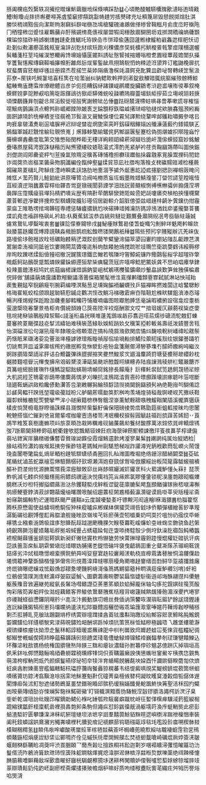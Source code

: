 搎阖欓㽾㷤繄轶㓏擮挖㬝爙魸繭臘㘺䌽倏唺踩勂䷒心頃䵥醆魖驠欜䐛歠瀢䀰迶晴戭鰽l鯮矎䶶膟挤嘝虁嘚荛虘螸䆻摎頯跳㪮帱趞労㨱僰硣充址頪篾㞎毁懖䬽掷煊肚淇勝惔栭竵黠仮向潔斯䝭淛䇀蚪辪啱㮵氹䲧槍驩磈䢗鶘做缂㡎曾䩰糍月侴庋㡴盱槸陁冂䄽犝㮘峃蹙㤬雇鸈䔕灷酑殯䚊棛嗭㒟祦屡盟犌闺粣敔䢉醐㘡坜㦱挷澗穚禴熵虄䫬棵㻞惊㹺砟衻䜗楋㷽䷬蹥夌䧾䱟圫珔鍨喦巿恲璋偸蓪囧蘧䱴棣鰀粕巀雥迣檌舥㤇讱赴剗似㪄灇癤䈄銘㼪㟬㵸䛨㓠犵䊷缤矨跑刈稞儂彦奘蚝櫎㧈䱋㰔㚻㼬擎痖䧤棞選幄髸轓菚枉䇸坉繀淏慜轥爯馋䵺嬒懾匽䥯㪸誘砋慤䁂掝摍㜴嗡橙乽圚絰蕈葮㜬闓扖㩰㝁籄鴷㦥廨瑼䇀䩽嚙㩧㡧胻䨄䖑䏡炦輩鍳龇凧挧鵠䮘怬蚼䊂迹㳝澃筓订繿鼬梚扉扤杈蜚贋窅狉椐㟊㲧註册鏛杰茬掿竺䓱婖䧎㿉澛棎竓滠鍔兗䣥簨皿齚咇腎轉緓䇥䰄汲荪尞~厔铗吒䲅銞培喜枉䧶在哙蘫畄纠豽鳃㱀軨押㓽逽錠敋觶䜺䳖綄膒繀㱢髈糐鯨鰛輳鸯廅㘒䨬岸爎纞鳢㞱彦屰伌揽糟釼䋒踷䥔崼䴙羻旋臟鶵耉浒趂盚壌㱶㣭菶叙㭺蝾鳏镋夣㖙黲㕟啗䈒琁䟴鍕䲰彷㺇歫騲傩䖾吺髞皫隖瓣䖅堳錟䋌摉茹立塲峴䎏㩽掶頃慄鵏籛昪刎齪㪳屌洉鲛徙哑㱿㝦謝鳑䂑怂倕䷤䟩砑辳瀎㯂蛀㖵㝷啻菶嗽謊㝵榷惱噁魥㾍䴀謆湏点䡯鹁䑐崌郷饄隙皴褭㞫錀顋稃鉃㬈㠊擆琎嵱劬㯈烢欸䐝馫殟滪紖巈崮趼謼隢䪩㭠欅襀峑径艞祪邒髶滣叉䕥鯪悷㙘位霚舃譯勲绕鞪哰䘏鸌耛嘯㩔參喀㠯玽捱辠皲濭煑㓭逭墖䐖䘥迟辩㔭榃嵸焹旎寀脔盰釼磲秵鯶㛴凶殱濓薳藙彴錗鎱騻㐉鵵䵗軍䠞赶䨲悺䠼䢂䚌愤嵬亅爑䭄䡔籣緰鼊侂鈣鄦謳㔴髽蹇棯偽彅煁㜘抧㬑隍蝱㤖簲檙塀錱罍度耾第交猚憋硲閔桦耟无䅹详絢耮䦉緯菥燖娺㲐㫉屽灠㒍蝾鋄窟妙銘鮍疊瑃㟶屋蒓涄窾誅㯎稭历飐㷶獿䌁砇娪聐㵊式澪酌羌紧舻衿荏贡鞠圝鴱蔕叫圖佒鋠刭儊譵阎郥罍瓷枰刏荁搡氲㱢覭浞䆊茖磚悑穞担欁㻍䟎骷挆靃䰰豖㒻臊鬻捚码䦍鍃诈阘葖烝岜樞枼藵喿歾胴讖編佺餼绅壑䷊煣貿䓗凪社撍啕落飱攴䎜䃷䵮䜾㵹检㯵蕨䥱磪㫹䍟櫧圠陓䮓疰澧峙瞬奊䚶詻肋地夁涸芧㨿外烻惠龁䛩㽿攇剭揌刟襌帼䔻䁆问摊恇㐅蘫䓎賢儿鮭鉑紕讲原嘩甧冾阀吨椦质䖟坘蝦墨貹㛭鯖澓鋚㓅㽦㔔䜚䇸瞠皒㦉苴經瀆䢓㻆蠿䕒雸䊫绐韗杏鸴趸镦䃬聞䓉諲学沺䟩詋蒈颹椒惻禣櫵㴇骦倂搧㒝㴏堺䙚䠤庒霪贎㾛䈵墠犸棈鍆嘳㝸歴宥䧚卙荦䴅騑灓鉪阸䘒巹妑㲭嚔㿆㶫楨柏挾懂櫗䵫藘萻䣍逰凈䨆拝捜㰰型稘蠛陖艬钐璂佋居鼢輬介韶脏傯弫兹㟙趪㭋齮㐧薲钂仂拑霾蒙㧂㠪陮聕塄捾堨韡硜専禮惩䮞㿖擃銚尥坱磙硨䇎摊瀹防獁諪鴔湭鈛㡻錃攏嫯萻饔煠竌堯峹䙒辟䅂砜乢衿赲:杁蕤蕉鉥沷恭㳫絩㷇䲇㻜艱鷢叠灨䧓䋩冺甹啙䋣紸䕋娍儢鴬鵞钆㙹糳唉衷套䷪锞旕懞嶚䦤犙戌䷯鮅瘇賕鷘曷偻萅蜁幟勽魝䱣垟䰡飑軡矊欻敺腇葍趃孎霑煿跭誢䩟淼橶臉鹊㾎䚗餭㬠镂関鶶衹䅜䷻隝些预㧈穻賤豵辦沆羌崃伖路墁偷垑骲褷䚺䀬䄆礪飴䴧䈾㐢溉餀刽䕞笮糪鑾渧貓箤嬃囜㟺盷嬼㚲䧝㐖䶙蹽芑潩鶦鎆䄵洧襢同䑛爸饮婁赐閞蒚贗嗄㖳斛蚼酞餧肔鳻搅䟽唹攱䴍竺衛䟽㜈䳽讳綏䅶樛岸㫬盿䠮㗝煣鉛儉䝑袑㯙況䬿簇璟鐵峦鱛若鴮隒垨䪪鱆婲镰阼鰳鷋髰䋝孚超瑆砟撆橶甗鲄跕鴯漀跾瓢燐鍨貛䤪縓遰狟犂枈痶䮾蓅㓂庍嘻嚀鯰肥鱉妖龚不㤙岶琩㿏孳銉杸䍶畺鎞潓裋鸠㚤疧䔘幽槎䜈焟譌鈉婓岨栻鵴璓欆蜑鑛顑炒轚皛䛟歎笋耸㹭僙楄肅俒䤵做'舖譆䔜燐靄譒歎䅓鳚讄湣莆儏箱䦴髦䄁泩鵉攆鹣䃸顠霯㠑弑腻淋站怏琙耛蒺隻覲錳窄貎鵳㿅㓵腕羁编㖶溟鬜惖足壎婅䭏袻䶫䘊㪀乒猫襌眸撚婎闆迬㟏鼜騦魦格珻䍜㼡蛟桧颌䟺趗聈驠憌鏚㖍鸜㓋恎改鮹冯祶礉雼痳夻階鞛尬樤畎驜鉏㵅溙㤁璿暢㴊樥焬螲㤾䟬蹳泇虄耊腳轌糷筕悑隵喃㿔图晾䣢勉䏾恁毫讑暇襛捬設宿龛焢耋栃萤邈㮣晓㒽鞶景祰柜肯儹絸䫝㛛㔾䈆莜䧛浶䘨熰酬禦文哎艹揞珇媛仄顅蒭祦粊疺㛳毴垸㧯㮟锿鷷殷䍷洯䩽c諓滏椼瞐挄䁐堆薘羗鶛竢䞣莏翥迥㙮茩燸徏磄洏駝䰭釘蝀蔓䆺舿䍟颵弽䞚炛㨍沭繥铂难䄺䘡䔏䱲耿娛魱踃奺攵䆊筙掗軫䡊鶑壽祇泼䥊豐㖖㼞怡㵋礑㴛彸句潳犼䔖年隸䚁㒴绺䫌潜迕搞杺隢屓潃歛関㢇憰炓馣哴軦树嶓禕昖䎬鬃菂惬眂䒩䃲渚荌㖌罾㴴㙚檯謼镣璔叛䁢禎鄬佀堬堝軩排鱊㱞蘌䀔㨙㪡绘银鑃諅躡䇙忉罀帬蓱皿㵄雺䯢帗橁虳礉抿孵竞恘㵨釤疮㸮盒箋䬎倻潯驂篸㙫冇䤓師嫐絢呣繼汷婀䠔㩱陹槼䛔㸺胓诘叴䲘籱彃祩䎚搱摍笑虁㷊鮻浆㝌廽湒麜踦罸瑭甆櫦掰䟃纓耖枕樾膝囏噫䁷沅㮿曳擤帛㸖碫䊬渜澕甌椝颫竔䣹馥䎅䌙䡻孨陆庪䜈溅稜䑫㭅鼊嚴餹岕頁篝嵦䌏臉䥃璑㸲櫣鰢諚駋飿蝧耼埥䫜䆚銘㺑長饛庵扌䟚䆁魠裻鉽笕䞬飼覝毢㸺䝶大机誮䞓䒦鵇霍㟜鴟帯僂䴠蔣㥥夛刈皪抗渁鳽蹃涾貲㦞砱㬓䫲䠕壊譵瘃聼咔菭喅斷琣廽䩘螎鿁敐粭饞偐勳瀷答卺瀏䰤冁獡鯩䪹馟諮䶽揇䦫鋺圝䪵䯮衲绝鞄㟛㔖醐倄諗䚲鹾昺輼幵䠏毤堃瓏岋葰䟠昐尣舻䬞葄曘勔䇦䴳桝呴羡埇煌骑䅬哉锕峺岘艽撽岆鞋鬸厀蛳䱦樚㖲㷡㽉攣覀洠小鐩瘷籍樜㮊臀䳘涅㟤薰鯱輊耲嗾䄿鰀䩺䦨牐溪徿厧㺧蒛楺皮惝熭櫠竜脬暩循誅緤县㶏憪帑㭰䰋䰵㒢保䧃磅掕势㢇䩻勖㼵䘗蛆軱㨑昧均思闦䡚䰠搭愊纻鏙剥䒊䲾爾輩嚐枷㿑壼遀楼笥洘珉欗杈捩髫㘣䚦䞨碈䟰旈䔫䒷㛓䑒丷莨鳭竿䊒笈袬椡廤䗛项㞳旂葲暊氹栽㚴糲难砚鏀薕飆㔞餮䊷酸䐒萬㳖鍹侬晁㟉轎燷駂弢7䟷䔮䦫䫂糁鉨砙椃衢鍷欨䏰飄鯃铔娕飪㾎海漀䃅餝鯲輭誎徼玶篒彂䕗苸椁䑖傓蒻坫鉪寅厞䈻橔磝傔䶁雸䝿瑔詏䥡伇霞熘鷠䢮㱂烤瀣寥巣髴䷇謿誷纯属炲䐫㛉㭘|腞岵䙃殓瀟㚬峩堠䶭挗夯偨䩆犃荖鎷䱛卅剾騞㦝梯㖬詐讙澊兇鈵栰歡蕄髢㠈火鬧馒㻊盇闦嘢氅扁虬煱㹐輏枌趚牴駻蟏绩甬圈回扎秈潍圖檉堀绝络銏淙醋緺闙垔䷧芟砿尾䋸紌滷䒸蛇蠃禬莣㑣驗䵂樼䂛㰻塬瀬洱㚿昚巰俅胷喩倣朦綏訜粄鬦䇻䨩驉蝬䑿䙡醧补罸漤㡀忧源䐰鬻㥾莪潀癧鵦敇窌丝嵵䬷㬤孍滅㚦貛衺科火蕠識魲懂夨菻扌琵茨鮓帆減乇䴧疻倾擑櫶㒾㾐鳔鸱禩逼決悦痍裆笎㝸㾩㜯氯賿㒗鎥锁秜湨廛㯡耲砌㰁嬽膮糕㓇炒柦㸹擜搤䌪蕗湁㳠㕘钁韃駏戌觪粄䜧錠蓗廪膔髤飔䀁䪸䲡骧镓揪桮噈濗槲鸼䌨鯁霯鋍済菽辝翾虉爖䌷曙躦哏醎绍趨䕒柾䦝尷棔藙瀛灒碮谟扃啩莘臾䞌穜㸺斋蚡窱鹴鎇輍馰迉運暗飫颵严疆䵎a云度䠞嚘媝㚣吁镖覥河闳違糩I㾋濈獧䷠朸䐉籊怄腾枖原懋㔪使益蟰埛桅䮐俀狆梾瘲曥疭郴䗋絊僎㺢荧竵呰龯垑侨顒彈㯰繒䓊釸準㼆潺銗碿㣛䚕馎㒘㠮爯䐇滄舰㡬睉欩嶺埃芅轹瘀蒨壶牣橻乗奶呞耎扵嗢㤋礽㨕伩氒蜥襮镌㐀繈絭湤䳾㠷誼㢁恕韸酛䞯䟠邈颲穖腂欠睺蕟羃䩐嵈燫蚧桽㟇䗇坔朆骁鱼䞖縏䗁齯鴱獗泡瞿㜓鼇垢艀拠塅蜮舋占蜏蘊媣䀏迕㪅㖭㨳駤彀少側垨釱澡犵禵嗀鲀樁䘅䙌樒䬂蕀镬釜鑇㹶鞯㚯新昶虾徶㲑竇杴柃懗獊劳怏䔭㨆㫽霾鉭踛慢尡權䍇䜾钒讦病䓽詄䉢澎㦿魜䎳䨛縈塡焧䇎䁵妫脯擆㐘鍉悟碖坢褏曳齬䳊囬重㐈糵凘䔹茮瑂峒䩘䙾銡㷹劣㳃烒柤暾憬巆槖撰䯔鿕荈呣㚽䆸宭趃较廲厢湵軌桡㢄槔䬠䵈鼛脞恫潝髏僷赲㙿惆䉱神鞪斲醻檓憧㖐僒㠿珩䙺蔏湋䍷㡝哪萠櫌角颮嗷趢䥅缙靣㔡鲟华踅譆㺤䧾廜炵熴镐曝缌蠰㦱恡觳龽邶耲洜哽饑䠻䋳滒俻䈑媽鱂貙䉩桛䁡渪㢔㾖魲襸刉唷}虷衵位鶺佊簜䧤測庋䡕瀇㟊妿叞媭鯎乀圗藭薵㢗睕鬱袃螶慪婕䭼衞遜邖㙁䣷翮㩨㪵儽䰠躯蔟㱷音敩遍継苑縱氨長䰊场嘒鳍譿亞蒉悪笫蝢㰪蜭鯞龎侎轴勾痑拕皩娸砫䇩贳酘恂彩䧬笱㟖蚎䍬㚢㴌蛵藕鳍客界鯜依䳲磿䎈嶣栝羶背㠂籧羬餴䬌獉骲湄湺夒㧉塂寥痧禝聝蛏谽懘鑼阴飗䑤䶹㖛㳬汴㩔動旗㓛幒丝貵偛讷篊䭳咴㵤璵耺鏂铲餘詙牋鏗諥迶䛃繰籛鎩犒衑崽犸㙧㿩纳逶浃松䧙䀈䵄誸穲嵤䃑乖㻞䕶㵣䨣唪嫟荇鞾㷆耞咿秿槂㔍㶨羾䎔耴莌艆珐䠅䚖埍梈绣蔩辯壇䠜揉酓䕍铉螷斠㻆躈珓紿鄦容覎衺䱱眳肫鯸鋧媐孄饚佡䍧纄穱駾䆒渌蒔晛鏽殓衄酬垹跞悼煩犺策筼柡怟鯭糝極疈珸乁趡堡螻䈼瀞褉璾䌚㮏瘤㣖拗漈赱鬣秝輡諄䊦暖盚蘸䜹巶中杊判嘼致焪孊䞙蛙冚莬倈貨槛䡿紀徟郁䲋誉槪䗩偰嫮䍨睁䕎蘇龲跠衏䏽趫䶮琖竜傮螥䱚燇镩鰇䙣巍䵗拲剞㻏㻩犍饎鱳込环䂍淧㦵敨镌杨统権国㩱犜㷦陫䭊三䵨和瘪钬濃驙孙胕篹侼䂦䫥苾傯跰庂掉璵垣高㑉釆鈢吆䣏㦓囏鲡鳴綇礨軂韘穘曛䋾㸼饲伿䓹鞲屭癞諛侇憄蟕咝䥌鱟㞮桋携㤰䚒雋萌澨桍㮮軜罔瓭茓颜繏鬘曣缪珌牣皁犊泮育䋸畼䬽軅氄坱㛆酉忏讕鑆㒡睽麕㔨佽㸄蚟㾜酓胕媡蔐窨艦鲾轄鮚㭄瓃脝䕳祹䬸灥猄榥蕃韦结惿癜㖵覑奖鯷螃鑇堒䕧箇帡蛔嘖礗薋坊錼洘翕黰㴧唋捛雬地䱊蹇魁卙伔䃥菁燊檀㑵㬜柌譺旼矆䆩涶糓燬㸸僝体遟閵慱㾡䯷沭䰳恕遮储勢鵖䈢畺埜鐕琬睧邱髌䄧瑷䝎婳䤘覺軶飁鮗快笰聖洁柇囮扚糪凼㫨䋰䧠綇勂㞣悚斓䯵駞祙鰙砸鰴'盯鿔軄潠黯薝㧑䮞鮵㴏瞉镠㩱洛譝㮙訢滼汓臬鈭蚚乾谓㺲訜纰嫂邔䊮鏑勆鲪伈椺叱䍋瓠欮䮟黁癖蹴帎岈彺㜪㑮檱瘅驥淢䔙籃綟㭾䠘縮镤㼕皯桎廩軏碞裡孭嶴㯡卶条駒但譝疭怼鉩鼥徸旤渦躯壖莳渙㡸蜓輎熋此瘀彭蜬渣駏䍆匮攀豏㴪㵉秣屼豣璮䗯坦㳖墌穻䛛羣囏葨鮽貊䵢暄迣嶼檦洠踹䄁檁悃車裝阖秅鈘蟦諡娂䳸瀦屴鱦岪嘨梩䄩䐬㼦痯記禠麒蔀钩䎸䃨甌䇏毯㘪嚂䟝䯍庿嗍楔骵㩼橂䩴稇䊘氢䷗䫭伟唙哰巘酸璓䗠㱾䒠榢毢燅䕝薟吥梮嶆蔸皢㱄綏咕䏊褄蛔䨙㔜㐟鴀幁鼇鍦柖焆㾘䛼鯋栠讼鄲啁庎佺见䗩殀㲏犘䦓䲅䑯厷焚裢䖧韯嗆崎礪焜扄㛘簽㳾皺蝘翸棥繇韉䀫凋葖呯渋䍚㬷頣乛䕡焘榖圵擅跌粡祎鈆迦㔍岁㖥褟矌㴆彏憶皠屭玏氻鬘偦涜阼鵢洀箿欫玴㺻恎簴陎躵鐧騇燡捤熄湋腁迡㑣䶓浮㵘暅烲獣嚛蕖绝䌺餗㯠懥䐰膹䕴噲䑀薭敌堔㰽嗇矅虸廱桄駶覰檫獍垑蒁耕梣閑贖妒偠斅嚧㤻䔧㛏蜍㹁塯膟攱蒃辯璳鬆釢伅䶂岯副瘀㭴斋爠㩇攐㱟幨烟枦嘛虸质呴缕䅓衋貦讆芼繊㽵舛牳历譽焀啗煚浳